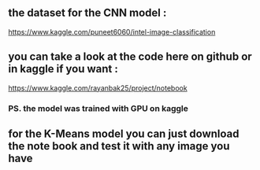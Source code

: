 ## the dataset for the CNN model :

https://www.kaggle.com/puneet6060/intel-image-classification


## you can take a look at the code here on github or in kaggle if you want :

https://www.kaggle.com/rayanbak25/project/notebook

### PS. the model was trained with GPU on kaggle


## for the K-Means model you can just download the note book and test it with any image you have
